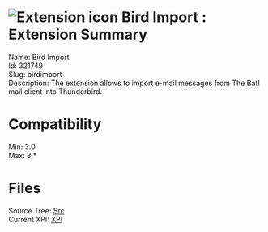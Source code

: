 # ![Extension icon](https://addons.thunderbird.net/user-media/addon_icons/321/321749-64.png?modified=1323078911) Bird Import : Extension Summary

Name: Bird Import  
Id: 321749  
Slug: birdimport  
Description: The extension allows to import e-mail messages from The Bat! mail client into Thunderbird.
  

# Compatibility
Min: 3.0  
Max: 8.*  

# Files

Source Tree: [Src](C:/Dev/Thunderbird/ThunderKdB/xall/xOther/321749-birdimport/src)  
Current XPI: [XPI](C:/Dev/Thunderbird/ThunderKdB/xall/xOther/321749-birdimport/xpi)  



